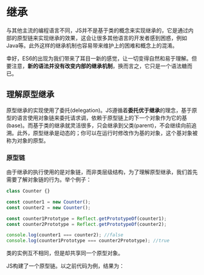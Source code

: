 # 继承

与其他主流的编程语言不同，JS并不是基于类的概念来实现继承的，它是通过内部的原型链来实现继承的效果，这会让很多其他语言的开发者感到困惑，例如Java等。此外这样的继承机制也容易带来维护上的困难和概念上的混淆。

幸好，ES6的出现为我们带来了耳目一新的感觉，让一切变得自然和易于理解。但要注意，**新的语法并没有改变内部的继承机制**，换而言之，它只是一个语法糖而已。

## 理解原型继承

原型继承的实现使用了委托(delegation)。JS遵循着**委托优于继承**的理念，基于原型的语言使用对象链来委托请求调，依赖于原型链上的下一个对象作为它的基(base)。而基于类的继承就灵活很多，只会继承到父类(parent)，不会继续向前追溯。此外，原型继承是动态的；你可以在运行时修改作为基的对象，这个基对象被称为对象的原型。

### 原型链

由于继承的执行使用的是对象链，而非类层级结构，为了理解原型继承，我们首先需要了解对象链的行为。举个例子：

```js
class Counter {}

const counter1 = new Counter();
const counter2 = new Counter();

const counter1Prototype = Reflect.getPrototypeOf(counter1);
const counter2Prototype = Reflect.getPrototypeOf(counter2);

console.log(counter1 === counter2); //false
console.log(counter1Prototype === counter2Prototype); //true
```


类的实例互不相同，但是却共享同一个原型对象。

JS构建了一个原型链。以之前代码为例，结果为：

